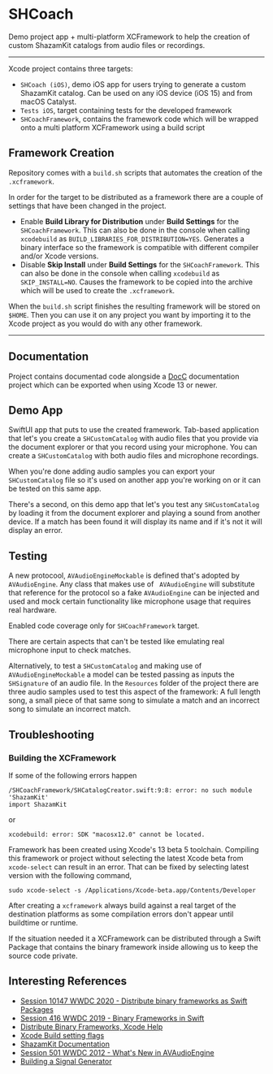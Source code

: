# SHCoach

Demo project app + multi-platform XCFramework to help the creation of custom ShazamKit catalogs from audio files or recordings.

----------------------------

Xcode project contains three targets:

* `SHCoach (iOS)`, demo iOS app for users trying to generate a custom ShazamKit catalog. Can be used on any iOS device (iOS 15) and from macOS Catalyst.
* `Tests iOS`, target containing tests for the developed framework
* `SHCoachFramework`, contains the framework code which will be wrapped onto a multi platform XCFramework using a build script

## Framework Creation

Repository comes with a `build.sh` scripts that automates the creation of the `.xcframework`.

In order for the target to be distributed as a framework there are a couple of settings that have been changed in the project.

* Enable **Build Library for Distribution** under **Build Settings** for the `SHCoachFramework`. This can also be done in the console when calling `xcodebuild` as `BUILD_LIBRARIES_FOR_DISTRIBUTION=YES`. Generates a binary interface so the framework is compatible with different compiler and/or Xcode versions.
* Disable **Skip Install** under **Build Settings** for the `SHCoachFramework`. This can also be done in the console when calling `xcodebuild` as `SKIP_INSTALL=NO`. Causes the framework to be copied into the archive which will be used to create the `.xcframework`. 

When the `build.sh` script finishes the resulting framework will be stored on `$HOME`. Then you can use it on any project you want by importing it to the Xcode project as you would do with any other framework.

---------------------------------

## Documentation

Project contains documentad code alongside a [DocC](https://developer.apple.com/documentation/docc) documentation project which can be exported when using Xcode 13 or newer.


## Demo App

SwiftUI app that puts to use the created framework. Tab-based application that let's you create a `SHCustomCatalog` with audio files that you provide via the document explorer or that you record using your microphone. You can create a `SHCustomCatalog` with both audio files and microphone recordings.

When you're done adding audio samples you can export your `SHCustomCatalog` file so it's used on another app you're working on or it can be tested on this same app.

There's a second, on this demo app that let's you test any `SHCustomCatalog` by loading it from the document explorer and playing a sound from another device. If a match has been found it will display its name and if it's not it will display an error.


## Testing

A new protocool, `AVAudioEngineMockable` is defined that's adopted by `AVAudioEngine`. Any class that makes use of ` AVAudioEngine` will substitute that reference for the protocol so a fake `AVAudioEngine` can be injected and used and mock certain functionality like microphone usage that requires real hardware.

Enabled code coverage only for `SHCoachFramework` target.

There are certain aspects that can't be tested like emulating real microphone input to check matches.

Alternatively, to test a `SHCustomCatalog` and making use of `AVAudioEngineMockable` a model can be tested passing as inputs the `SHSignature` of an audio file. In the `Resources` folder of the project there are three audio samples used to test this aspect of the framework: A full length song, a small piece of that same song to simulate a match and an incorrect song to simulate an incorrect match.

## Troubleshooting

### Building the XCFramework

If some of the following errors happen

```
/SHCoachFramework/SHCatalogCreator.swift:9:8: error: no such module 'ShazamKit'
import ShazamKit
```

or


```
xcodebuild: error: SDK "macosx12.0" cannot be located.
```

Framework has been created using Xcode's 13 beta 5 toolchain. Compiling this framework or project without selecting the latest Xcode beta from `xcode-select` can result in an error. That can be fixed by selecting latest version with the following command,

```
sudo xcode-select -s /Applications/Xcode-beta.app/Contents/Developer
```

After creating a `xcframework` always build against a real target of the destination platforms as some compilation errors don't appear until buildtime or runtime.

If the situation needed it a XCFramework can be distributed through a Swift Package that contains the binary framework inside allowing us to keep the source code private.

## Interesting References

* [Session 10147 WWDC 2020 - Distribute binary frameworks as Swift Packages](https://developer.apple.com/wwdc20/10147)
* [Session 416 WWDC 2019 - Binary Frameworks in Swift](https://developer.apple.com/wwdc19/416) 
* [Distribute Binary Frameworks, Xcode Help](https://help.apple.com/xcode/mac/11.4/#/dev6f6ac218b)
* [Xcode Build setting flags](https://help.apple.com/xcode/mac/11.4/#/itcaec37c2a6?sub=devfeb7a0695)
* [ShazamKit Documentation](https://developer.apple.com/documentation/shazamkit)
* [Session 501 WWDC 2012 - What's New in AVAudioEngine](https://developer.apple.com/wwdc19/510)
* [Building a Signal Generator](https://developer.apple.com/documentation/avfaudio/audio_engine/building_a_signal_generator)

